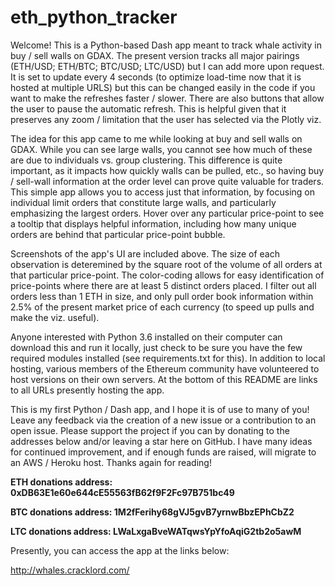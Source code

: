 # eth_python_tracker
Welcome! This is a Python-based Dash app meant to track whale activity in buy / sell walls on GDAX. The present version tracks all major pairings (ETH/USD; ETH/BTC; BTC/USD; LTC/USD) but I can add more upon request. It is set to update every 4 seconds (to optimize load-time now that it is hosted at multiple URLS) but this can be changed easily in the code if you want to make the refreshes faster / slower. There are also buttons that allow the user to pause the automatic refresh. This is helpful given that it preserves any zoom / limitation that the user has selected via the Plotly viz. 

The idea for this app came to me while looking at buy and sell walls on GDAX. While you can see large walls, you cannot see how much of these are due to individuals vs. group clustering. This difference is quite important, as it impacts how quickly walls can be pulled, etc., so having buy / sell-wall information at the order level can prove quite valuable for traders. This simple app allows you to access just that information, by focusing on individual limit orders that constitute large walls, and particularly emphasizing the largest orders. Hover over any particular price-point to see a tooltip that displays helpful information, including how many unique orders are behind that particular price-point bubble. 

Screenshots of the app's UI are included above. The size of each observation is deteremined by the square root of the volume of all orders at that particular price-point. The color-coding allows for easy identification of price-points where there are at least 5 distinct orders placed. I filter out all orders less than 1 ETH in size, and only pull order book information within 2.5% of the present market price of each currency (to speed up pulls and make the viz. useful). 

Anyone interested with Python 3.6 installed on their computer can download this and run it locally, just check to be sure you have the few required modules installed (see requirements.txt for this). In addition to local hosting, various members of the Ethereum community have volunteered to host versions on their own servers. At the bottom of this README are links to all URLs presently hosting the app.  

This is my first Python / Dash app, and I hope it is of use to many of you! Leave any feedback via the creation of a new issue or a contribution to an open issue. Please support the project if you can by donating to the addresses below and/or leaving a star here on GitHub. I have many ideas for continued improvement, and if enough funds are raised, will migrate to an AWS / Heroku host. Thanks again for reading!

**ETH donations address: 0xDB63E1e60e644cE55563fB62f9F2Fc97B751bc49**

**BTC donations address: 1M2fFerihy68gVJ5gvB7yrnwBbzEPhCbZ2**

**LTC donations address: LWaLxgaBveWATqwsYpYfoAqiG2tb2o5awM**

Presently, you can access the app at the links below:

http://whales.cracklord.com/


